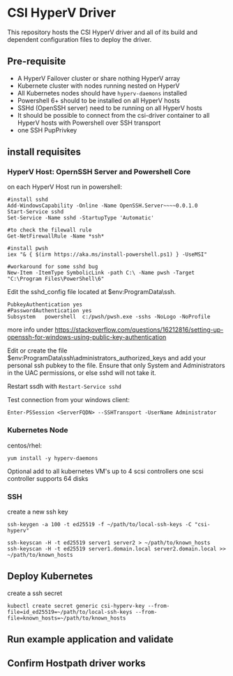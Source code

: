 # CSI HyperV Driver

This repository hosts the CSI HyperV driver and all of its build and dependent configuration files to deploy the driver.


## Pre-requisite

- A HyperV Failover cluster or share nothing HyperV array
- Kubernete cluster with nodes running nested on HyperV
- All Kubernetes nodes should have `hyperv-daemons` installed
- Powershell 6+ should to be installed on all HyperV hosts
- SSHd (OpenSSH server) need to be running on all HyperV hosts
- It should be possible to connect from the csi-driver container 
  to all HyperV hosts with Powershell over SSH transport
- one SSH PupPrivkey

## install requisites

### HyperV Host: OpernSSH Server and Powershell Core
on each HyperV Host run in powershell:
```
#install sshd
Add-WindowsCapability -Online -Name OpenSSH.Server~~~~0.0.1.0
Start-Service sshd
Set-Service -Name sshd -StartupType 'Automatic'

#to check the filewall rule
Get-NetFirewallRule -Name *ssh*

#install pwsh
iex "& { $(irm https://aka.ms/install-powershell.ps1) } -UseMSI"

#workaround for some sshd bug
New-Item -ItemType SymbolicLink -path C:\ -Name pwsh -Target "C:\Program Files\PowerShell\6"
```

Edit the sshd_config file located at $env:ProgramData\ssh.
```
PubkeyAuthentication yes
#PasswordAuthentication yes
Subsystem	powershell	c:/pwsh/pwsh.exe -sshs -NoLogo -NoProfile
```
more info under https://stackoverflow.com/questions/16212816/setting-up-openssh-for-windows-using-public-key-authentication

Edit or create the file $env:ProgramData\ssh\administrators_authorized_keys
and add your personal ssh pubkey to the file.
Ensure that only System and Administrators in the UAC permissions, 
or else sshd will not take it.

Restart ssdh with `Restart-Service sshd`

Test connection from your windows client:
```
Enter-PSSession <ServerFQDN> --SSHTransport -UserName Administrator
```

### Kubernetes Node
centos/rhel:
```
yum install -y hyperv-daemons
```

Optional add to all kubernetes VM's up to 4 scsi controllers 
one scsi controller supports 64 disks 

### SSH

create a new ssh key
```
ssh-keygen -a 100 -t ed25519 -f ~/path/to/local-ssh-keys -C "csi-hyperv"

ssh-keyscan -H -t ed25519 server1 server2 > ~/path/to/known_hosts
ssh-keyscan -H -t ed25519 server1.domain.local server2.domain.local >> ~/path/to/known_hosts
```



## Deploy Kubernetes

create a ssh secret 
```
kubectl create secret generic csi-hyperv-key --from-file=id_ed25519=~/path/to/local-ssh-keys --from-file=known_hosts=~/path/to/known_hosts
```

## Run example application and validate


## Confirm Hostpath driver works